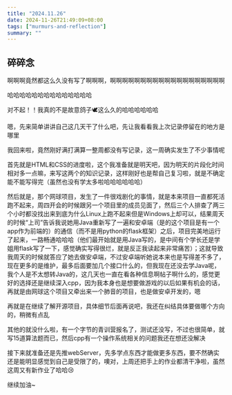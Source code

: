 ```yaml
---
title: "2024.11.26"
date: 2024-11-26T21:49:09+08:00
tags: ["murmurs-and-reflection"]
summary: ""
---
```

## 碎碎念
啊啊啊竟然都这么久没有写了啊啊啊，啊啊啊啊啊啊啊啊啊啊啊啊啊啊啊啊啊啊啊

哈哈哈哈哈哈哈哈哈哈哈哈哈哈

对不起！！我真的不是故意鸽子🕊这么久的哈哈哈哈哈哈

嗯，先来简单讲讲自己这几天干了什么吧，先让我看看我上次记录停留在的地方是哪里

我回来啦，竟然刚好满打满算一整周都没有写记录，这一周确实发生了不少事情呢

首先就是HTML和CSS的进度啦，这个我准备就是明天吧，因为明天的片段化时间相对多一点嘛，来写这两个的知识记录，这样刚好也是帮自己复习啦，就是不确定能不能写得完（虽然也没有学太多啦哈哈哈哈哈哈）

然后就是，那个网球项目，发生了一件很戏剧化的事情，就是本来项目一直都死活跑不起来，周四开会的时候跟另一个项目里的成员见面了，然后三个人排查了两三个小时都没找出来到底为什么Linux上跑不起来但是Windows上却可以，结果周天的时候“上司”告诉我说她用Java重新写了一遍和安卓端（是的这个项目是有一个app作为前端的）的通信（而不是用python的flask框架）之后，项目完美地运行了起来，一路畅通哈哈哈（他们最开始就是用Java写的，是中间有个学长还是学姐用flask写了一下，感觉确实写得很烂，就是反正我读起来非常痛苦）；这就导致我周天的时候就答应了她去做安卓端，不过安卓端听她说本来也是写得差不多了，现在更多的是维护，最多后面要加几个接口什么的，但我现在还没去学Java呢，我个人是不太想转Java的，这几天也一直在看各种信息啊帖子啊什么的，感觉更好的选择还是继续深入cpp，因为我本身也是想要做游戏的以后如果有机会的话，再就是由网球这个项目又牵出来一个肺音的项目，也是做安卓开发的，嗯

再就是在继续了解开源项目，具体细节后面再说吧，我还在纠结具体要做哪个方向的，稍微有点乱

其他的就没什么啦，有一个字节的青训营报名了，测试还没写，不过也很简单，就写15道算法题而已，然后cpp有一个操作系统相关的问题我还在想还没解决

接下来就准备还是先推webServer，先多学点东西才能做更多东西，要不然确实还是能明显感觉到自己是受限了的，噢对，上周还把手上的作业都清干净啦，虽然这周又有新作业了哈哈😢

继续加油~